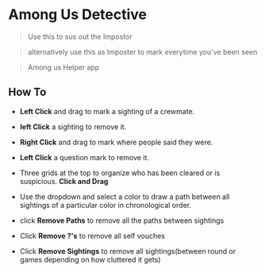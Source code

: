 # Among Us Detective

> Use this to sus out the Impostor

> alternatively use this as Imposter to mark everytime you've been seen

> Among us Helper app


## How To

- **Left Click** and drag to mark a sighting of a crewmate.
- **left Click** a sighting to remove it.
 
- **Right Click** and drag to mark where people said they were.
- **Left Click** a question mark to remove it.

- Three grids at the top to organize who has been cleared or is suspicious. **Click and Drag**
- Use the dropdown and select a color to draw a path between all sightings of a particular color in chronological order.

- click **Remove Paths** to remove all the paths between sightings 
- Click **Remove ?'s** to remove all self vouches
- Click **Remove Sightings** to remove all sightings(between round or games depending on how cluttered it gets)